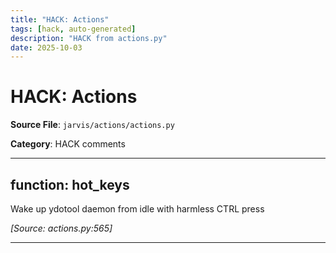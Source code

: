 ```yaml
---
title: "HACK: Actions"
tags: [hack, auto-generated]
description: "HACK from actions.py"
date: 2025-10-03
---
```


# HACK: Actions

**Source File**: `jarvis/actions/actions.py`

**Category**: HACK comments

---

## function: hot_keys

<a id="function:-hot_keys-1"></a>

Wake up ydotool daemon from idle with harmless CTRL press

*[Source: actions.py:565]*

---
